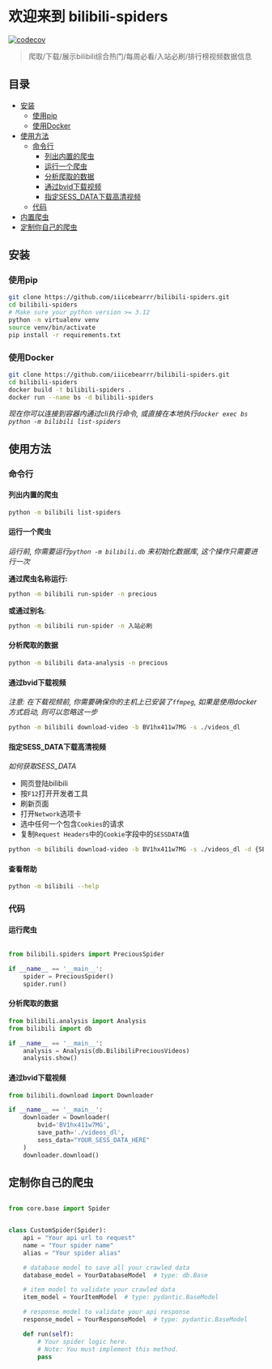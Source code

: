 # 欢迎来到 bilibili-spiders

[![codecov](https://codecov.io/github/iiicebearrr/bilibili-spiders/graph/badge.svg?token=7OysUawUSl)](https://codecov.io/github/iiicebearrr/bilibili-spiders)

> 爬取/下载/展示bilibili综合热门/每周必看/入站必刷/排行榜视频数据信息

## 目录

- [安装](#安装)
    - [使用pip](#使用pip)
    - [使用Docker](#使用docker)
- [使用方法](#使用方法)
    - [命令行](#命令行)
        - [列出内置的爬虫](#列出内置的爬虫)
        - [运行一个爬虫](#运行一个爬虫)
        - [分析爬取的数据](#分析爬取的数据)
        - [通过bvid下载视频](#通过bvid下载视频)
        - [指定SESS_DATA下载高清视频](#指定sess_data下载高清视频)
    - [代码](#代码)
- [内置爬虫](#内置爬虫)
- [定制你自己的爬虫](#定制你自己的爬虫)

## 安装

### 使用pip

```sh
git clone https://github.com/iiicebearrr/bilibili-spiders.git 
cd bilibili-spiders
# Make sure your python version >= 3.12
python -m virtualenv venv
source venv/bin/activate
pip install -r requirements.txt
```

### 使用Docker

```sh
git clone https://github.com/iiicebearrr/bilibili-spiders.git 
cd bilibili-spiders
docker build -t bilibili-spiders .
docker run --name bs -d bilibili-spiders
```

*现在你可以连接到容器内通过cli执行命令, 或直接在本地执行`docker exec bs python -m bilibili list-spiders`*

## 使用方法

### 命令行

#### 列出内置的爬虫

```sh
python -m bilibili list-spiders
```

#### 运行一个爬虫

*运行前, 你需要运行`python -m bilibili.db` 来初始化数据库, 这个操作只需要进行一次*

**通过爬虫名称运行:**

```sh
python -m bilibili run-spider -n precious
```

**或通过别名**:

```sh
python -m bilibili run-spider -n 入站必刷
```

#### 分析爬取的数据

```sh
python -m bilibili data-analysis -n precious
```

#### 通过bvid下载视频

*注意: 在下载视频前, 你需要确保你的主机上已安装了`ffmpeg`, 如果是使用docker方式启动, 则可以忽略这一步*

```sh
python -m bilibili download-video -b BV1hx411w7MG -s ./videos_dl
```

#### 指定SESS_DATA下载高清视频

*如何获取SESS_DATA*

- 网页登陆bilibili
- 按`F12`打开开发者工具
- 刷新页面
- 打开`Network`选项卡
- 选中任何一个包含`Cookies`的请求
- 复制`Request Headers`中的`Cookie`字段中的`SESSDATA`值

```sh
python -m bilibili download-video -b BV1hx411w7MG -s ./videos_dl -d {SESS_DATA}
```

#### 查看帮助

```sh
python -m bilibili --help
```

### 代码

#### 运行爬虫

```python

from bilibili.spiders import PreciousSpider

if __name__ == '__main__':
    spider = PreciousSpider()
    spider.run()
```

#### 分析爬取的数据

```python
from bilibili.analysis import Analysis
from bilibili import db

if __name__ == '__main__':
    analysis = Analysis(db.BilibiliPreciousVideos)
    analysis.show()
```

#### 通过bvid下载视频

```python
from bilibili.download import Downloader

if __name__ == '__main__':
    downloader = Downloader(
        bvid='BV1hx411w7MG',
        save_path='./videos_dl',
        sess_data="YOUR_SESS_DATA_HERE"
    )
    downloader.download()
```

## 定制你自己的爬虫

```python

from core.base import Spider


class CustomSpider(Spider):
    api = "Your api url to request"
    name = "Your spider name"
    alias = "Your spider alias"

    # database model to save all your crawled data
    database_model = YourDatabaseModel  # type: db.Base

    # item model to validate your crawled data
    item_model = YourItemModel  # type: pydantic.BaseModel

    # response model to validate your api response
    response_model = YourResponseModel  # type: pydantic.BaseModel

    def run(self):
        # Your spider logic here.
        # Note: You must implement this method.
        pass


```
